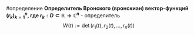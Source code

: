 #определение 
**Определитель Вронского (вронскиан) вектор-функций $(r_k)^n_{k = 1}$, где $r_k: D \subset \mathbb{R} \to \mathbb{C}^n$** - определитель
$$W(t) := \det(r_1(t), r_2(t), \dots, r_n(t))$$
